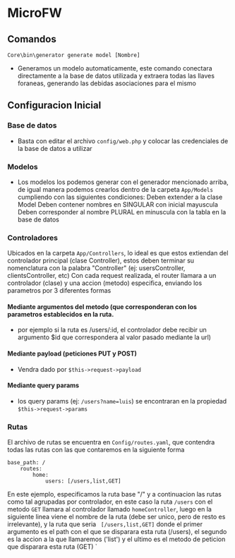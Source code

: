 # MicroFW
## Comandos
`Core\bin\generator generate model [Nombre]`
- Generamos un modelo automaticamente, este comando conectara directamente a la base de datos utilizada y extraera todas las llaves foraneas, generando las debidas asociaciones para el mismo

## Configuracion Inicial
### Base de datos
- Basta con editar el archivo `config/web.php` y colocar las credenciales de la base de datos a utilizar
### Modelos
- Los modelos los podemos generar con el generador mencionado arriba, de igual manera podemos crearlos dentro de la carpeta `App/Models` cumpliendo con las siguientes condiciones:
			 Deben extender a la clase Model
			 Deben contener nombres en SINGULAR con inicial mayuscula
			 Deben corresponder al nombre PLURAL en minuscula con la tabla en la base de datos

### Controladores
Ubicados en la carpeta `App/Controllers`, lo ideal es que estos extiendan del controlador principal (clase Controller), estos deben terminar su nomenclatura con la palabra "Controller" (ej: usersController, clientsController, etc)
Con cada request realizada, el router llamara a un controlador (clase) y una accion (metodo) especifica, enviando los parametros por 3 diferentes formas
#### Mediante argumentos del metodo (que corresponderan con los parametros establecidos en la ruta.
 - por ejemplo si la ruta es /users/:id, el controlador debe recibir un argumento $id que correspondera al valor pasado mediante la url)
 
#### Mediante payload (peticiones PUT y POST)
- Vendra dado por `$this->request->payload`

#### Mediante query params
 - los query params (ej: `/users?name=luis`) se encontraran en la propiedad `$this->request->params`

### Rutas
El archivo de rutas se encuentra en `Config/routes.yaml`, que contendra todas las rutas con las que contaremos en la siguiente forma

    base_path: /
    	routes:
    		home:
    			users: [/users,list,GET]
En este ejemplo, especificamos la ruta base "/" y a continuacion las rutas como tal
agrupadas por controlador, en este caso la ruta `/users` con el metodo `GET` llamara al controlador llamado `homeController`, luego en la siguiente linea viene el nombre de la ruta (debe ser unico, pero de resto es irrelevante), y la ruta que seria ` [/users,list,GET]`
donde el primer argumento es el path con el que se disparara esta ruta (/users), el segundo es la accion a la que llamaremos ('list') y el ultimo es el metodo de peticion que disparara esta ruta (GET)
`
